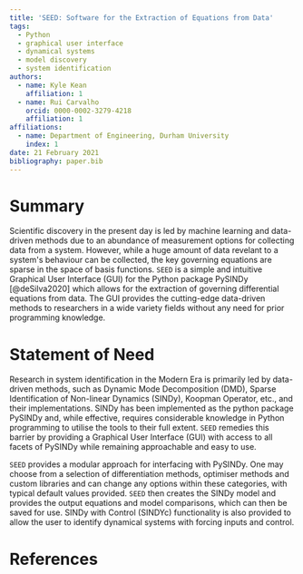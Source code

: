```yaml
---
title: 'SEED: Software for the Extraction of Equations from Data'
tags:
  - Python
  - graphical user interface
  - dynamical systems
  - model discovery
  - system identification
authors:
  - name: Kyle Kean
    affiliation: 1
  - name: Rui Carvalho
    orcid: 0000-0002-3279-4218
    affiliation: 1
affiliations:
  - name: Department of Engineering, Durham University
    index: 1
date: 21 February 2021
bibliography: paper.bib
---
```


# Summary

Scientific discovery in the present day is led by machine learning and data-driven methods due to an abundance of
measurement options for collecting data from a system. However, while a huge amount of data revelant to a 
system's behaviour can be collected, the key governing equations are sparse in the space of basis functions. `SEED` 
is a simple and intuitive Graphical User Interface (GUI) for the Python package PySINDy [@deSilva2020] which allows for
the extraction of governing differential equations from data. The GUI provides the cutting-edge data-driven methods to 
researchers in a wide variety fields without any need for prior programming knowledge.

# Statement of Need

Research in system identification in the Modern Era is primarily led by data-driven methods, such as Dynamic Mode 
Decomposition (DMD), Sparse Identification of Non-linear Dynamics (SINDy), Koopman Operator, etc., and their 
implementations. SINDy has been implemented as the python package PySINDy and, while effective, requires considerable 
knowledge in Python programming to utilise the tools to their full extent. `SEED` remedies this barrier by providing
a Graphical User Interface (GUI) with access to all facets of PySINDy while remaining approachable and easy to use.

`SEED` provides a modular approach for interfacing with PySINDy. One may choose from a selection of differentiation 
methods, optimiser methods and custom libraries and can change any options within these categories, with typical default values
provided. `SEED` then creates the SINDy model and provides the output equations and model comparisons, which can then be 
saved for use. SINDy with Control (SINDYc) functionality is also provided to allow the user to identify dynamical systems
with forcing inputs and control.

# References